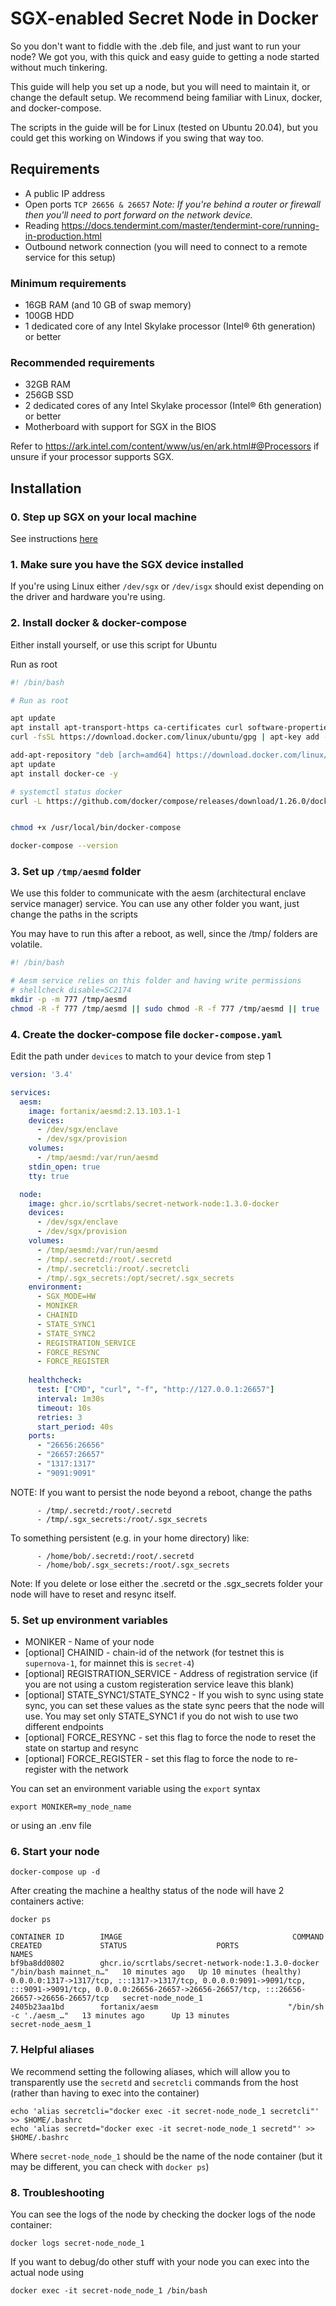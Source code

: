 # SGX-enabled Secret Node in Docker

So you don't want to fiddle with the .deb file, and just want to run your node? We got you, with this quick and easy guide to getting a node started without much tinkering.

This guide will help you set up a node, but you will need to maintain it, or change the default setup. We recommend being familiar with Linux, docker, and docker-compose.

The scripts in the guide will be for Linux (tested on Ubuntu 20.04), but you could get this working on Windows if you swing that way too.

## Requirements

- A public IP address
- Open ports `TCP 26656 & 26657` _Note: If you're behind a router or firewall then you'll need to port forward on the network device._
- Reading https://docs.tendermint.com/master/tendermint-core/running-in-production.html
- Outbound network connection (you will need to connect to a remote service for this setup)

### Minimum requirements

- 16GB RAM (and 10 GB of swap memory)
- 100GB HDD
- 1 dedicated core of any Intel Skylake processor (Intel® 6th generation) or better

### Recommended requirements

- 32GB RAM
- 256GB SSD
- 2 dedicated cores of any Intel Skylake processor (Intel® 6th generation) or better
- Motherboard with support for SGX in the BIOS

Refer to https://ark.intel.com/content/www/us/en/ark.html#@Processors if unsure if your processor supports SGX.

## Installation

### 0. Step up SGX on your local machine

See instructions [here](./setup-sgx.md)

### 1. Make sure you have the SGX device installed

If you're using Linux either `/dev/sgx` or `/dev/isgx` should exist depending on the driver and hardware you're using.

### 2. Install docker & docker-compose

Either install yourself, or use this script for Ubuntu

Run as root

```bash
#! /bin/bash

# Run as root

apt update
apt install apt-transport-https ca-certificates curl software-properties-common -y
curl -fsSL https://download.docker.com/linux/ubuntu/gpg | apt-key add -

add-apt-repository "deb [arch=amd64] https://download.docker.com/linux/ubuntu bionic stable"
apt update
apt install docker-ce -y

# systemctl status docker
curl -L https://github.com/docker/compose/releases/download/1.26.0/docker-compose-"$(uname -s)"-"$(uname -m)" -o /usr/local/bin/docker-compose


chmod +x /usr/local/bin/docker-compose

docker-compose --version
```

### 3. Set up `/tmp/aesmd` folder

We use this folder to communicate with the aesm (architectural enclave service manager) service. You can use any other folder you want, just change the paths in the scripts

You may have to run this after a reboot, as well, since the /tmp/ folders are volatile.

```bash
#! /bin/bash

# Aesm service relies on this folder and having write permissions
# shellcheck disable=SC2174
mkdir -p -m 777 /tmp/aesmd
chmod -R -f 777 /tmp/aesmd || sudo chmod -R -f 777 /tmp/aesmd || true
```

### 4. Create the docker-compose file `docker-compose.yaml`

Edit the path under `devices` to match to your device from step 1

```yaml
version: '3.4'

services:
  aesm:
    image: fortanix/aesmd:2.13.103.1-1
    devices:
      - /dev/sgx/enclave
      - /dev/sgx/provision
    volumes:
      - /tmp/aesmd:/var/run/aesmd
    stdin_open: true
    tty: true

  node:
    image: ghcr.io/scrtlabs/secret-network-node:1.3.0-docker
    devices:
      - /dev/sgx/enclave
      - /dev/sgx/provision
    volumes:
      - /tmp/aesmd:/var/run/aesmd
      - /tmp/.secretd:/root/.secretd
      - /tmp/.secretcli:/root/.secretcli
      - /tmp/.sgx_secrets:/opt/secret/.sgx_secrets
    environment:
      - SGX_MODE=HW
      - MONIKER
      - CHAINID
      - STATE_SYNC1
      - STATE_SYNC2
      - REGISTRATION_SERVICE
      - FORCE_RESYNC
      - FORCE_REGISTER
      
    healthcheck:
      test: ["CMD", "curl", "-f", "http://127.0.0.1:26657"]
      interval: 1m30s
      timeout: 10s
      retries: 3
      start_period: 40s
    ports:
      - "26656:26656"
      - "26657:26657"
      - "1317:1317"
      - "9091:9091"
```

NOTE: If you want to persist the node beyond a reboot, change the paths

```
      - /tmp/.secretd:/root/.secretd
      - /tmp/.sgx_secrets:/root/.sgx_secrets
```

To something persistent (e.g. in your home directory) like:

```
      - /home/bob/.secretd:/root/.secretd
      - /home/bob/.sgx_secrets:/root/.sgx_secrets
```

Note: If you delete or lose either the .secretd or the .sgx_secrets folder your node will have to reset and resync itself.

### 5. Set up environment variables

- MONIKER - Name of your node
- [optional] CHAINID - chain-id of the network (for testnet this is `supernova-1`, for mainnet this is `secret-4`)
- [optional] REGISTRATION_SERVICE - Address of registration service (if you are not using a custom registeration service leave this blank)
- [optional] STATE_SYNC1/STATE_SYNC2 - If you wish to sync using state sync, you can set these values as the state sync peers that the node will use. You may set only STATE_SYNC1 if you do not wish to use two different endpoints
- [optional] FORCE_RESYNC - set this flag to force the node to reset the state on startup and resync
- [optional] FORCE_REGISTER - set this flag to force the node to re-register with the network

You can set an environment variable using the `export` syntax

`export MONIKER=my_node_name`

or using an .env file

### 6. Start your node

`docker-compose up -d`

After creating the machine a healthy status of the node will have 2 containers active:

`docker ps`

```
CONTAINER ID        IMAGE                                      COMMAND                  CREATED             STATUS                    PORTS                                  NAMES
bf9ba8dd0802        ghcr.io/scrtlabs/secret-network-node:1.3.0-docker   "/bin/bash mainnet_n…"   10 minutes ago   Up 10 minutes (healthy)   0.0.0.0:1317->1317/tcp, :::1317->1317/tcp, 0.0.0.0:9091->9091/tcp, :::9091->9091/tcp, 0.0.0.0:26656-26657->26656-26657/tcp, :::26656-26657->26656-26657/tcp   secret-node_node_1
2405b23aa1bd        fortanix/aesm                             "/bin/sh -c './aesm_…"   13 minutes ago      Up 13 minutes                                                    secret-node_aesm_1
```

### 7. Helpful aliases

We recommend setting the following aliases, which will allow you to transparently use the `secretd` and `secretcli` commands from the host (rather than having to exec into the container)

```
echo 'alias secretcli="docker exec -it secret-node_node_1 secretcli"' >> $HOME/.bashrc
echo 'alias secretd="docker exec -it secret-node_node_1 secretd"' >> $HOME/.bashrc
```

Where `secret-node_node_1` should be the name of the node container (but it may be different, you can check with `docker ps`)

### 8. Troubleshooting

You can see the logs of the node by checking the docker logs of the node container:

`docker logs secret-node_node_1`

If you want to debug/do other stuff with your node you can exec into the actual node using

`docker exec -it secret-node_node_1 /bin/bash`
